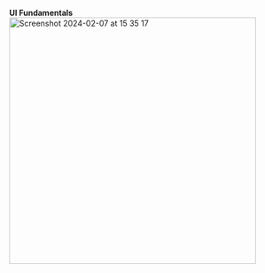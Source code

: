 **UI Fundamentals**
<img width="445" alt="Screenshot 2024-02-07 at 15 35 17" src="https://github.com/paulinejdavis/FundamentalsUIKit/assets/111147520/352f242d-b094-471a-874c-4f310e6f9d6d">
